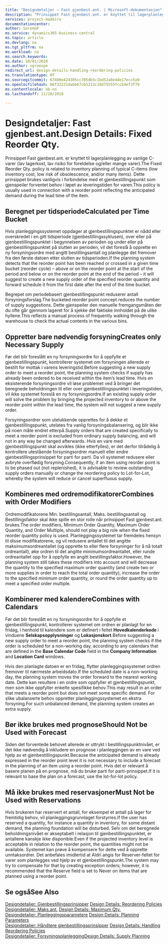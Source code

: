 ```yaml
---
title: "Designdetaljer – Fast gjenbest.ant. | Microsoft-dokumentasjon"
description: "Prinsippet Fast gjenbest.ant. er knyttet til lagerplanlegging av vanlige C-varer (lav lagerkost, lav risiko for foreldelse og/eller mange varer). Dette prinsippet brukes vanligvis i forbindelse med et gjenbestillingspunkt som gjenspeiler forventet behov i løpet av leveringstiden for varen."
services: project-madeira
documentationcenter: 
author: SorenGP
ms.service: dynamics365-business-central
ms.topic: article
ms.devlang: na
ms.tgt_pltfrm: na
ms.workload: na
ms.search.keywords: 
ms.date: 10/01/2018
ms.author: sgroespe
redirect_url: design-details-handling-reordering-policies
ms.translationtype: HT
ms.sourcegitcommit: 67400e424305cc705db5c1bd52a8e4de17ecc5a9
ms.openlocfilehash: b6f32221dabb67cb5213c18d75555fccb4ef3f79
ms.contentlocale: nb-no
ms.lasthandoff: 11/20/2018

---
```

# <a name="design-details-fixed-reorder-qty"></a><span data-ttu-id="11549-104">Designdetaljer: Fast gjenbest.ant.</span><span class="sxs-lookup"><span data-stu-id="11549-104">Design Details: Fixed Reorder Qty.</span></span>
<span data-ttu-id="11549-105">Prinsippet Fast gjenbest.ant. er knyttet til lagerplanlegging av vanlige C-varer (lav lagerkost, lav risiko for foreldelse og/eller mange varer).</span><span class="sxs-lookup"><span data-stu-id="11549-105">The Fixed Reorder Qty. policy is related to inventory planning of typical C-items (low inventory cost, low risk of obsolescence, and/or many items).</span></span> <span data-ttu-id="11549-106">Dette prinsippet brukes vanligvis i forbindelse med et gjenbestillingspunkt som gjenspeiler forventet behov i løpet av leveringstiden for varen.</span><span class="sxs-lookup"><span data-stu-id="11549-106">This policy is usually used in connection with a reorder point reflecting the anticipated demand during the lead time of the item.</span></span>  

## <a name="calculated-per-time-bucket"></a><span data-ttu-id="11549-107">Beregnet per tidsperiode</span><span class="sxs-lookup"><span data-stu-id="11549-107">Calculated per Time Bucket</span></span>  
 <span data-ttu-id="11549-108">Hvis planleggingssystemet oppdager at gjenbestillingspunktet er nådd eller overskredet i en gitt tidsperiode (gjenbestillingssyklusen), over eller på gjenbestillingspunktet i begynnelsen av perioden og under eller på gjenbestillingspunktet på slutten av perioden, vil det foreslå å opprette en ny forsyningsordre med angitt bestillingsantall og planlegge det fremover fra den første datoen etter slutten av tidsperioden.</span><span class="sxs-lookup"><span data-stu-id="11549-108">If the planning system detects that the reorder point has been reached or crossed in a given time bucket (reorder cycle) – above or on the reorder point at the start of the period and below or on the reorder point at the end of the period – it will suggest to create a new supply order of the specified reorder quantity and forward schedule it from the first date after the end of the time bucket.</span></span>  

 <span data-ttu-id="11549-109">Begrepet om periodebasert gjenbestillingspunkt reduserer antall forsyningsforslag.</span><span class="sxs-lookup"><span data-stu-id="11549-109">The bucketed reorder point concept reduces the number of supply suggestions.</span></span> <span data-ttu-id="11549-110">Dette gjenspeiler den manuelle fremgangsmåten der du ofte går gjennom lageret for å sjekke det faktiske innholdet på de ulike hyllene.</span><span class="sxs-lookup"><span data-stu-id="11549-110">This reflects a manual process of frequently walking through the warehouse to check the actual contents in the various bins.</span></span>  

## <a name="creates-only-necessary-supply"></a><span data-ttu-id="11549-111">Oppretter bare nødvendig forsyning</span><span class="sxs-lookup"><span data-stu-id="11549-111">Creates only Necessary Supply</span></span>  
 <span data-ttu-id="11549-112">Før det blir foreslått en ny forsyningsordre for å oppfylle et gjenbestillingspunkt, kontrollerer systemet om forsyningen allerede er bestilt for mottak i varens leveringstid.</span><span class="sxs-lookup"><span data-stu-id="11549-112">Before suggesting a new supply order to meet a reorder point, the planning system checks if supply has already been ordered to be received within the item’s lead time.</span></span> <span data-ttu-id="11549-113">Hvis en eksisterende forsyningsordre vil løse problemet ved å bringer det beregnede beholdningen til eller over gjenbestillingspunktet i leveringstiden, vil ikke systemet foreslå en ny forsyningsordre.</span><span class="sxs-lookup"><span data-stu-id="11549-113">If an existing supply order will solve the problem by bringing the projected inventory to or above the reorder point within the lead time, the system will not suggest a new supply order.</span></span>  

 <span data-ttu-id="11549-114">Forsyningsordrer som utelukkende opprettes for å dekke et gjenbestillingspunkt, utelates fra vanlig forsyningsbalansering, og blir ikke på noen måte endret etterpå.</span><span class="sxs-lookup"><span data-stu-id="11549-114">Supply orders that are created specifically to meet a reorder point is excluded from ordinary supply balancing, and will not in any way be changed afterwards.</span></span> <span data-ttu-id="11549-115">Hvis en vare med gjenbestillingspunkt skal avvikles (ikke etterfylles), er det derfor tilrådelig å kontrollere utestående forsyningsordrer manuelt eller endre gjenbestillingsprinsippet for parti for parti. Da vil systemet redusere eller avbryte overflødig forsyning.</span><span class="sxs-lookup"><span data-stu-id="11549-115">Consequently, if an item using reorder point is to be phased out (not replenished), it is advisable to review outstanding supply orders manually or change the reordering policy to Lot-for-Lot, whereby the system will reduce or cancel superfluous supply.</span></span>  

## <a name="combines-with-order-modifiers"></a><span data-ttu-id="11549-116">Kombineres med ordremodifikatorer</span><span class="sxs-lookup"><span data-stu-id="11549-116">Combines with Order Modifiers</span></span>  
 <span data-ttu-id="11549-117">Ordremodifikatorene Min. bestillingsantall, Maks. bestillingsantall og Bestillingsfaktor skal ikke spille en stor rolle når prinsippet Fast gjenbest.ant. brukes.</span><span class="sxs-lookup"><span data-stu-id="11549-117">The order modifiers, Minimum Order Quantity, Maximum Order Quantity, and Order Multiple, should not play a big role when the fixed reorder quantity policy is used.</span></span> <span data-ttu-id="11549-118">Planleggingssystemet tar fremdeles hensyn til disse modifikatorene, og vil redusere antallet til det angitte maksimumsordreantallet (og opprette to eller flere forsyninger for å nå totalt ordreantall), øke ordren til det angitte minimumsordreantallet, eller runde ordreantallet opp for å oppfylle en angitt bestillingsfaktor.</span><span class="sxs-lookup"><span data-stu-id="11549-118">However, the planning system still takes these modifiers into account and will decrease the quantity to the specified maximum order quantity (and create two or more supplies in order to reach the total order quantity), increase the order to the specified minimum order quantity, or round the order quantity up to meet a specified order multiple.</span></span>  

## <a name="combines-with-calendars"></a><span data-ttu-id="11549-119">Kombinerer med kalendere</span><span class="sxs-lookup"><span data-stu-id="11549-119">Combines with Calendars</span></span>  
 <span data-ttu-id="11549-120">Før det blir foreslått en ny forsyningsordre for å oppfylle et gjenbestillingspunkt, kontrollerer systemet om ordren er planlagt for en fridag, i henhold til kalendere som er definert i feltet **Hovedkalenderkode** i vinduene **Selskapsopplysninger** og **Lokasjonskort**.</span><span class="sxs-lookup"><span data-stu-id="11549-120">Before suggesting a new supply order to meet a reorder point, the planning system checks if the order is scheduled for a non-working day, according to any calendars that are defined in the **Base Calendar Code** field in the **Company Information** and **Location Card** windows.</span></span>  

 <span data-ttu-id="11549-121">Hvis den planlagte datoen er en fridag, flytter planleggingssystemet ordren fremover til nærmeste arbeidsdato.</span><span class="sxs-lookup"><span data-stu-id="11549-121">If the scheduled date is a non-working day, the planning system moves the order forward to the nearest working date.</span></span> <span data-ttu-id="11549-122">Dette kan resultere i en ordre som oppfyller et gjenbestillingspunkt, men som ikke oppfyller enkelte spesifikke behov.</span><span class="sxs-lookup"><span data-stu-id="11549-122">This may result in an order that meets a reorder point but does not meet some specific demand.</span></span> <span data-ttu-id="11549-123">For slike ubalanserte behov oppretter planleggingssystemet en ekstra forsyning.</span><span class="sxs-lookup"><span data-stu-id="11549-123">For such unbalanced demand, the planning system creates an extra supply.</span></span>  

## <a name="should-not-be-used-with-forecast"></a><span data-ttu-id="11549-124">Bør ikke brukes med prognose</span><span class="sxs-lookup"><span data-stu-id="11549-124">Should Not be Used with Forecast</span></span>  
 <span data-ttu-id="11549-125">Siden det forventede behovet allerede er uttrykt i bestillingspunktnivået, er det ikke nødvendig å inkludere en prognose i planleggingen av en vare ved hjelp av et gjenbestillingspunkt.</span><span class="sxs-lookup"><span data-stu-id="11549-125">Because the anticipated demand is already expressed in the reorder point level it is not necessary to include a forecast in the planning of an item using a reorder point.</span></span> <span data-ttu-id="11549-126">Hvis det er relevant å basere planen på en prognose, må du bruke parti for parti-prinsippet.</span><span class="sxs-lookup"><span data-stu-id="11549-126">If it is relevant to base the plan on a forecast, use the lot-for-lot policy.</span></span>  

## <a name="must-not-be-used-with-reservations"></a><span data-ttu-id="11549-127">Må ikke brukes med reservasjoner</span><span class="sxs-lookup"><span data-stu-id="11549-127">Must Not be Used with Reservations</span></span>  
 <span data-ttu-id="11549-128">Hvis brukeren har reservert et antall, for eksempel et antall på lager for fremtidig behov, vil planleggingsgrunnlaget forstyrres.</span><span class="sxs-lookup"><span data-stu-id="11549-128">If the user has reserved a quantity, for instance a quantity in inventory, for some distant demand, the planning foundation will be disturbed.</span></span> <span data-ttu-id="11549-129">Selv om det beregnede beholdningsnivået er akseptabelt i relasjon til gjenbestillingspunktet, er antallene kanskje ikke disponible.</span><span class="sxs-lookup"><span data-stu-id="11549-129">Even if the projected inventory level is acceptable in relation to the reorder point, the quantities might not be available.</span></span> <span data-ttu-id="11549-130">Systemet kan prøve å kompensere for dette ved å opprette unntaksordrer. Det anbefales imidlertid at Aldri angis for Reserver-feltet for varer som planlegges ved hjelp av et gjenbestillingspunkt.</span><span class="sxs-lookup"><span data-stu-id="11549-130">The system may try to compensate for that by creating exception orders; however, it is recommended that the Reserve field is set to Never on items that are planned using a reorder point.</span></span>  

## <a name="see-also"></a><span data-ttu-id="11549-131">Se også</span><span class="sxs-lookup"><span data-stu-id="11549-131">See Also</span></span>  
 <span data-ttu-id="11549-132">[Designdetaljer: Gjenbestillingsprinsipper](design-details-reordering-policies.md) </span><span class="sxs-lookup"><span data-stu-id="11549-132">[Design Details: Reordering Policies](design-details-reordering-policies.md) </span></span>  
 <span data-ttu-id="11549-133">[Designdetaljer: Maks.ant.](design-details-maximum-qty.md) </span><span class="sxs-lookup"><span data-stu-id="11549-133">[Design Details: Maximum Qty.](design-details-maximum-qty.md) </span></span>  
 <span data-ttu-id="11549-134">[Designdetaljer: Planleggingsparametere](design-details-planning-parameters.md) </span><span class="sxs-lookup"><span data-stu-id="11549-134">[Design Details: Planning Parameters](design-details-planning-parameters.md) </span></span>  
 <span data-ttu-id="11549-135">[Designdetaljer: Håndtere gjenbestillingsprinsipper](design-details-handling-reordering-policies.md) </span><span class="sxs-lookup"><span data-stu-id="11549-135">[Design Details: Handling Reordering Policies](design-details-handling-reordering-policies.md) </span></span>  
 [<span data-ttu-id="11549-136">Designdetaljer: Forsyningsplanlegging</span><span class="sxs-lookup"><span data-stu-id="11549-136">Design Details: Supply Planning</span></span>](design-details-supply-planning.md)

